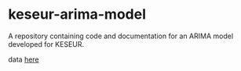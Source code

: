# keseur-arima-model
A repository containing code and documentation for an ARIMA model developed for KESEUR.

data [here]("https://www.centralbank.go.ke/statistics/exchange-rates/#")
